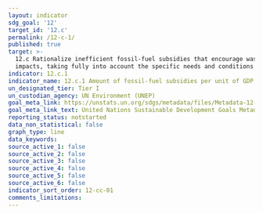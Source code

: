 ```yaml
---
layout: indicator
sdg_goal: '12'
target_id: '12.c'
permalink: /12-c-1/
published: true
target: >-
  12.c Rationalize inefficient fossil-fuel subsidies that encourage wasteful consumption by removing market distortions, in accordance with national circumstances, including by restructuring taxation and phasing out those harmful subsidies, where they exist, to reflect their environmental
  impacts, taking fully into account the specific needs and conditions of developing countries and minimizing the possible adverse impacts on their development in a manner that protects the poor and the affected communities
indicator: 12.c.1
indicator_name: 12.c.1 Amount of fossil-fuel subsidies per unit of GDP (production and consumption) and as a proportion of total national expenditure on fossil fuels
un_designated_tier: Tier I
un_custodian_agency: UN Environment (UNEP)
goal_meta_link: https://unstats.un.org/sdgs/metadata/files/Metadata-12-0c-01.pdf
goal_meta_link_text: United Nations Sustainable Development Goals Metadata (PDF 4.0 MB)
reporting_status: notstarted
data_non_statistical: false
graph_type: line
data_keywords:  
source_active_1: false
source_active_2: false
source_active_3: false
source_active_4: false
source_active_5: false
source_active_6: false
indicator_sort_order: 12-cc-01
comments_limitations: 
---
```

